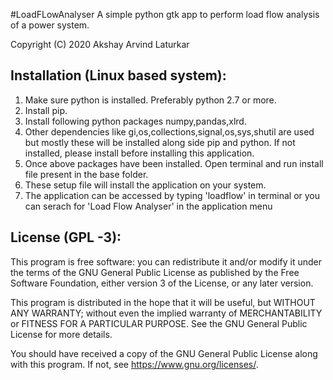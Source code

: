 #LoadFLowAnalyser
A simple python gtk app to perform load flow analysis of a power system.

Copyright (C) 2020 Akshay Arvind Laturkar	


Installation (Linux based system):
----------------------------------
1) Make sure python is installed. Preferably python 2.7 or more.
2) Install pip.
3) Install following python packages numpy,pandas,xlrd.
4) Other dependencies like gi,os,collections,signal,os,sys,shutil are used but mostly 
   these will be installed along side pip and python. If not installed,
   please install before installing this application.
5) Once above packages have been installed. Open terminal and run
   install file present in the base folder.
6) These setup file will install the application on your system.
7) The application can be accessed by typing 'loadflow' in terminal or
   you can serach for 'Load Flow Analyser' in the application menu
   
License (GPL -3):
-----------------

This program is free software: you can redistribute it 
and/or modify it under the terms of the GNU General 
Public License as published by the Free Software 
Foundation, either version 3 of the License, or
any later version.

This program is distributed in the hope that it will be 
useful, but WITHOUT ANY WARRANTY; without even the 
implied warranty of MERCHANTABILITY or FITNESS FOR A 
PARTICULAR PURPOSE.  See the GNU General Public License 
for more details.

You should have received a copy of the GNU General Public 
License along with this program.
If not, see <https://www.gnu.org/licenses/>.
